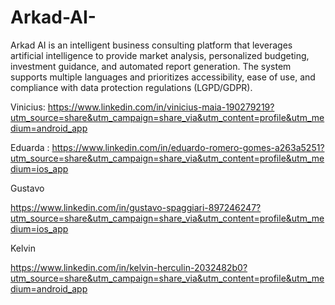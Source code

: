 # Arkad-AI-
Arkad AI is an intelligent business consulting platform that leverages artificial intelligence to provide market analysis, personalized budgeting, investment guidance, and automated report generation. The system supports multiple languages and prioritizes accessibility, ease of use, and compliance with data protection regulations (LGPD/GDPR).


Vinicius:   https://www.linkedin.com/in/vinicius-maia-190279219?utm_source=share&utm_campaign=share_via&utm_content=profile&utm_medium=android_app 

Eduarda : https://www.linkedin.com/in/eduardo-romero-gomes-a263a5251?utm_source=share&utm_campaign=share_via&utm_content=profile&utm_medium=ios_app


Gustavo 

https://www.linkedin.com/in/gustavo-spaggiari-897246247?utm_source=share&utm_campaign=share_via&utm_content=profile&utm_medium=ios_app

Kelvin

https://www.linkedin.com/in/kelvin-herculin-2032482b0?utm_source=share&utm_campaign=share_via&utm_content=profile&utm_medium=android_app
